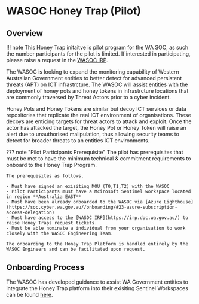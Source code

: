 # WASOC Honey Trap (Pilot)

## Overview

!!! note
    This Honey Trap initaitve is pilot program for the WA SOC, as such the number participants for the pilot is limited.
    If interested in participating, please raise a request in the [WASOC IRP](https://irp.dpc.wa.gov.au/).

The WASOC is looking to expand the monitoring capability of Western Australian Government entities to better detect for advanced persistent threats (APT) on ICT infrastrcture. The WASOC will assist entities with the deployment of honey pots and honey tokens in infrastrcture locations that are commonly traversed by Threat Actors prior to a cyber incident.

Honey Pots and Honey Tokens are similar but decoy ICT services or data repositories that replicate the real ICT environment of organisations. These decoys are enticing targets for threat actors to attack and exploit. Once the actor has attacked the target, the Honey Pot or Honey Token will raise an alert due to unauthorised malipulation, thus allowing security teams to detect for broader threats to an entities ICT environments.

??? note "Pilot Participants Prerequisite"
    The pilot has prerequisites that must be met to have the minimum technical & commitment requirements to onboard to the Honey Trap Program.

    The prerequisites as follows.

    - Must have signed an exisiting MOU (T0,T1,T2) with the WASOC
    - Pilot Participants must have a Mcirosoft Sentinel workspace located in region **Australia EAST**
    - Must have been already onboarded to the WASOC via [Azure Lighthouse](https://soc.cyber.wa.gov.au//onboarding/#23-azure-subscription-access-delegation)
    - Must have access to the [WASOC IRP](https://irp.dpc.wa.gov.au/) to raise Honey Traps request tickets.
    - Must be able nominate a individual from your organisation to work closely with the WASOC Engineering Team.

    The onboarding to the Honey Trap Platform is handled entirely by the WASOC Engineers and can be facilitated upon request.

## Onboarding Process

The WASOC has developed guidance to assist WA Government entities to integrate the Honey Trap platform into their exisiting Sentinel Workspaces can be found [here](https://github.com/wagov/wasoc-honeytraps).
